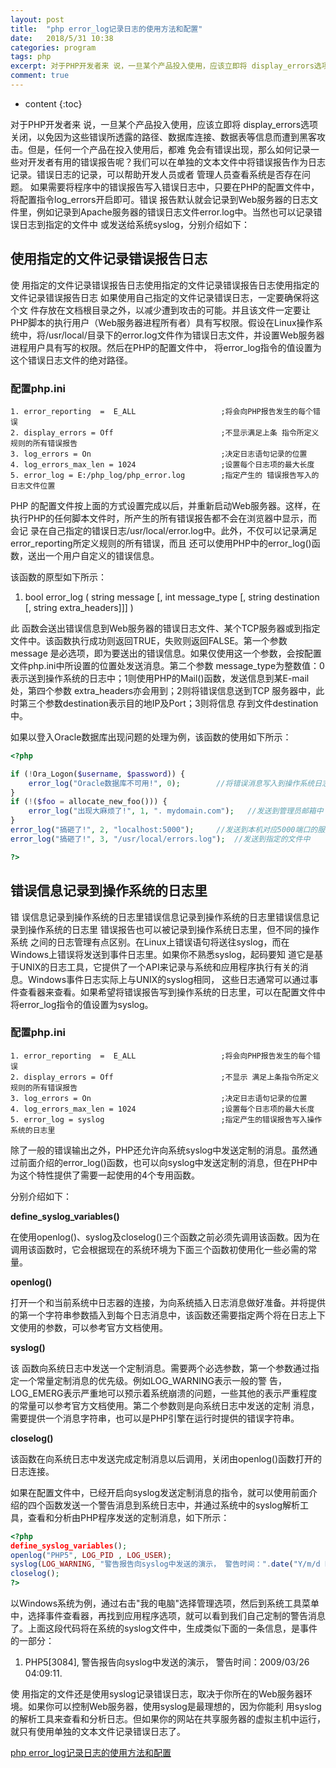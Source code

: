 ```yaml
---
layout: post
title:  "php error_log记录日志的使用方法和配置"
date:   2018/5/31 10:38
categories: program
tags: php
excerpt: 对于PHP开发者来 说，一旦某个产品投入使用，应该立即将 display_errors选项关闭，以免因为这些错误所透露的路径、数据库连接、数据表等信息而遭到黑客攻击。但是，任何一个产品在投入使用后，都难 免会有错误出现，那么如何记录一些对开发者有用的错误报告呢？
comment: true
---
```


* content
{:toc}


对于PHP开发者来 说，一旦某个产品投入使用，应该立即将 display_errors选项关闭，以免因为这些错误所透露的路径、数据库连接、数据表等信息而遭到黑客攻击。但是，任何一个产品在投入使用后，都难 免会有错误出现，那么如何记录一些对开发者有用的错误报告呢？我们可以在单独的文本文件中将错误报告作为日志记录。错误日志的记录，可以帮助开发人员或者 管理人员查看系统是否存在问题。 如果需要将程序中的错误报告写入错误日志中，只要在PHP的配置文件中，将配置指令log_errors开启即可。错误 报告默认就会记录到Web服务器的日志文件里，例如记录到Apache服务器的错误日志文件error.log中。当然也可以记录错误日志到指定的文件中 或发送给系统syslog，分别介绍如下： 

## 使用指定的文件记录错误报告日志

使 用指定的文件记录错误报告日志使用指定的文件记录错误报告日志使用指定的文件记录错误报告日志 如果使用自己指定的文件记录错误日志，一定要确保将这个文 件存放在文档根目录之外，以减少遭到攻击的可能。并且该文件一定要让PHP脚本的执行用户（Web服务器进程所有者）具有写权限。假设在Linux操作系 统中，将/usr/local/目录下的error.log文件作为错误日志文件，并设置Web服务器进程用户具有写的权限。然后在PHP的配置文件中， 将error_log指令的值设置为这个错误日志文件的绝对路径。

 

### 配置php.ini

```
1. error_reporting  =  E_ALL                   ;将会向PHP报告发生的每个错误   
2. display_errors = Off                        ;不显示满足上条 指令所定义规则的所有错误报告   
3. log_errors = On                             ;决定日志语句记录的位置   
4. log_errors_max_len = 1024                   ;设置每个日志项的最大长度   
5. error_log = E:/php_log/php_error.log        ;指定产生的 错误报告写入的日志文件位置  
```
PHP 的配置文件按上面的方式设置完成以后，并重新启动Web服务器。这样，在执行PHP的任何脚本文件时，所产生的所有错误报告都不会在浏览器中显示，而会记 录在自己指定的错误日志/usr/local/error.log中。此外，不仅可以记录满足error_reporting所定义规则的所有错误，而且 还可以使用PHP中的error_log()函数，送出一个用户自定义的错误信息。

该函数的原型如下所示：

1. bool error_log ( string message [, int message_type  [, string destination [, string extra_headers]]] )  

此 函数会送出错误信息到Web服务器的错误日志文件、某个TCP服务器或到指定文件中。该函数执行成功则返回TRUE，失败则返回FALSE。第一个参数 message 是必选项，即为要送出的错误信息。如果仅使用这一个参数，会按配置文件php.ini中所设置的位置处发送消息。第二个参数 message_type为整数值：0表示送到操作系统的日志中；1则使用PHP的Mail()函数，发送信息到某E-mail处，第四个参数 extra_headers亦会用到；2则将错误信息送到TCP 服务器中，此时第三个参数destination表示目的地IP及Port；3则将信息 存到文件destination中。

如果以登入Oracle数据库出现问题的处理为例，该函数的使用如下所示： 

```php
<?php      

if (!Ora_Logon($username, $password)) {
    error_log("Oracle数据库不可用!", 0);        //将错误消息写入到操作系统日志
}
if (!($foo = allocate_new_foo())) {
    error_log("出现大麻烦了!", 1, ". mydomain.com");   //发送到管理员邮箱中
}
error_log("搞砸了!", 2, "localhost:5000");     //发送到本机对应5000端口的服务器中
error_log("搞砸了!", 3, "/usr/local/errors.log");  //发送到指定的文件中  

?>  
```
## 错误信息记录到操作系统的日志里

错 误信息记录到操作系统的日志里错误信息记录到操作系统的日志里错误信息记录到操作系统的日志里 错误报告也可以被记录到操作系统日志里，但不同的操作系统 之间的日志管理有点区别。在Linux上错误语句将送往syslog，而在Windows上错误将发送到事件日志里。如果你不熟悉syslog，起码要知 道它是基于UNIX的日志工具，它提供了一个API来记录与系统和应用程序执行有关的消息。Windows事件日志实际上与UNIX的syslog相同， 这些日志通常可以通过事件查看器来查看。如果希望将错误报告写到操作系统的日志里，可以在配置文件中将error_log指令的值设置为syslog。

### 配置php.ini 

```
1. error_reporting  =  E_ALL                   ;将会向PHP报告发生的每个错误   
2. display_errors = Off                        ;不显示 满足上条指令所定义规则的所有错误报告   
3. log_errors = On                             ;决定日志语句记录的位置   
4. log_errors_max_len = 1024                   ;设置每个日志项的最大长度   
5. error_log = syslog                          ;指定产生的错误报告写入操作系统的日志里  
```
除了一般的错误输出之外，PHP还允许向系统syslog中发送定制的消息。虽然通过前面介绍的error_log()函数，也可以向syslog中发送定制的消息，但在PHP中为这个特性提供了需要一起使用的4个专用函数。

分别介绍如下： 

**define_syslog_variables()** 

在使用openlog()、syslog及closelog()三个函数之前必须先调用该函数。因为在调用该函数时，它会根据现在的系统环境为下面三个函数初使用化一些必需的常量。 

**openlog()**

打开一个和当前系统中日志器的连接，为向系统插入日志消息做好准备。并将提供的第一个字符串参数插入到每个日志消息中，该函数还需要指定两个将在日志上下文使用的参数，可以参考官方文档使用。 

**syslog()**

该 函数向系统日志中发送一个定制消息。需要两个必选参数，第一个参数通过指定一个常量定制消息的优先级。例如LOG_WARNING表示一般的警 告，LOG_EMERG表示严重地可以预示着系统崩溃的问题，一些其他的表示严重程度的常量可以参考官方文档使用。第二个参数则是向系统日志中发送的定制 消息，需要提供一个消息字符串，也可以是PHP引擎在运行时提供的错误字符串。 

**closelog()**

该函数在向系统日志中发送完成定制消息以后调用，关闭由openlog()函数打开的日志连接。 

 

如果在配置文件中，已经开启向syslog发送定制消息的指令，就可以使用前面介绍的四个函数发送一个警告消息到系统日志中，并通过系统中的syslog解析工具，查看和分析由PHP程序发送的定制消息，如下所示： 

```php
<?php
define_syslog_variables();
openlog("PHP5", LOG_PID , LOG_USER);
syslog(LOG_WARNING, "警告报告向syslog中发送的演示， 警告时间：".date("Y/m/d H:i:s"));
closelog();   
?>
```
 以Windows系统为例，通过右击"我的电脑"选择管理选项，然后到系统工具菜单中，选择事件查看器，再找到应用程序选项，就可以看到我们自己定制的警告消息了。上面这段代码将在系统的syslog文件中，生成类似下面的一条信息，是事件的一部分： 

1. PHP5[3084], 警告报告向syslog中发送的演示， 警告时间：2009/03/26 04:09:11.  

使 用指定的文件还是使用syslog记录错误日志，取决于你所在的Web服务器环境。如果你可以控制Web服务器，使用syslog是最理想的，因为你能利 用syslog的解析工具来查看和分析日志。但如果你的网站在共享服务器的虚拟主机中运行，就只有使用单独的文本文件记录错误日志了。

[php error_log记录日志的使用方法和配置](https://gzwawj.github.io/archives/12)